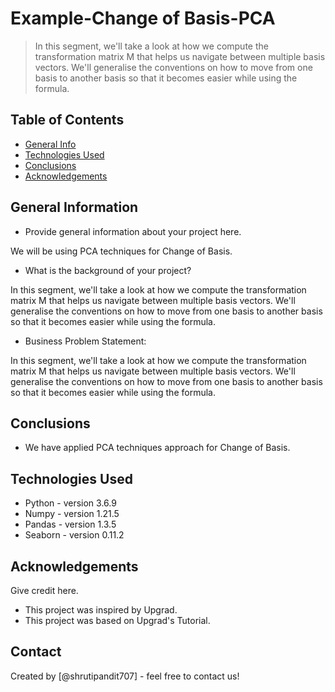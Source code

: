 # Example-Change of Basis-PCA
> In this segment, we'll take a look at how we compute the transformation matrix M that helps us navigate between multiple basis vectors. We'll generalise the conventions on how to move from one basis to another basis so that it becomes easier while using the formula.

## Table of Contents
* [General Info](#general-information)
* [Technologies Used](#technologies-used)
* [Conclusions](#conclusions)
* [Acknowledgements](#acknowledgements)

<!-- You can include any other section that is pertinent to your problem -->

## General Information
- Provide general information about your project here.

We will be using PCA techniques for Change of Basis.

- What is the background of your project?

In this segment, we'll take a look at how we compute the transformation matrix M that helps us navigate between multiple basis vectors. We'll generalise the conventions on how to move from one basis to another basis so that it becomes easier while using the formula.

- Business Problem Statement:

In this segment, we'll take a look at how we compute the transformation matrix M that helps us navigate between multiple basis vectors. We'll generalise the conventions on how to move from one basis to another basis so that it becomes easier while using the formula.


<!-- You don't have to answer all the questions - just the ones relevant to your project. -->

## Conclusions
- We have applied PCA techniques approach for Change of Basis.
<!-- You don't have to answer all the questions - just the ones relevant to your project. -->


## Technologies Used
- Python - version 3.6.9
- Numpy - version 1.21.5
- Pandas - version 1.3.5
- Seaborn - version 0.11.2


<!-- As the libraries versions keep on changing, it is recommended to mention the version of library used in this project -->

## Acknowledgements
Give credit here.
- This project was inspired by Upgrad.
- This project was based on Upgrad's Tutorial.


## Contact
Created by [@shrutipandit707] - feel free to contact us!


<!-- Optional -->
<!-- ## License -->
<!-- This project is open source and available under the [... License](). -->

<!-- You don't have to include all sections - just the one's relevant to your project -->